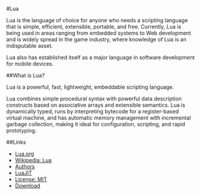 #Lua

Lua is the language of choice for anyone who needs a scripting language that is 
simple, efficient, extensible, portable, and free. Currently, Lua is being used 
in areas ranging from embedded systems to Web development and is widely spread 
in the game industry, where knowledge of Lua is an indisputable asset. 

Lua also has established itself as a major language in software development for 
mobile devices.

##What is Lua?

Lua is a powerful, fast, lightweight, embeddable scripting language.

Lua combines simple procedural syntax with powerful data description constructs 
based on associative arrays and extensible semantics. 
Lua is dynamically typed, runs by interpreting bytecode for a register-based 
virtual machine, and has automatic memory management with incremental garbage 
collection, making it ideal for configuration, scripting, and rapid prototyping. 


##Links

* [Lua.org](http://www.lua.org/)
* [Wikipedia: Lua](http://en.wikipedia.org/wiki/Lua_%28programming_language%29)
* [Authors](http://www.lua.org/authors.html)
* [LuaJIT](http://luajit.org/)
* [License: MIT](http://www.lua.org/download.html)
* [Download](http://www.lua.org/download.html)

